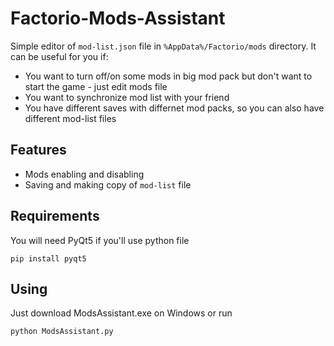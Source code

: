 # Factorio-Mods-Assistant
Simple editor of `mod-list.json` file in `%AppData%/Factorio/mods` directory.
It can be useful for you if:
* You want to turn off/on some mods in big mod pack but don't want to start the game - just edit mods file
* You want to synchronize mod list with your friend
* You have different saves with differnet mod packs, so you can also have different mod-list files

## Features
* Mods enabling and disabling 
* Saving and making copy of `mod-list` file

## Requirements
You will need PyQt5 if you'll use python file
```
pip install pyqt5
```

## Using
Just download ModsAssistant.exe on Windows or run
```
python ModsAssistant.py
```
